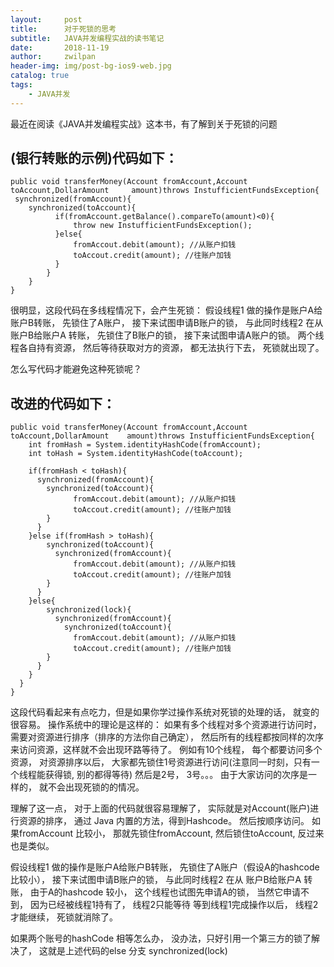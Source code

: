 ```yaml
---
layout:     post
title:      对于死锁的思考
subtitle:   JAVA并发编程实战的读书笔记
date:       2018-11-19
author:     zwilpan
header-img: img/post-bg-ios9-web.jpg
catalog: true
tags:
    - JAVA并发
---
```


最近在阅读《JAVA并发编程实战》这本书，有了解到关于死锁的问题  
## (银行转账的示例)代码如下：  

    public void transferMoney(Account fromAccount,Account toAccount,DollarAmount     amount)throws InstufficientFundsException{  
     synchronized(fromAccount){  
        synchronized(toAccount){
              if(fromAccount.getBalance().compareTo(amount)<0){
                  throw new InstufficientFundsException();
              }else{
                  fromAccout.debit(amount); //从账户扣钱
                  toAccout.credit(amount); //往账户加钱                  
              }
            } 
        }
    } 


很明显，这段代码在多线程情况下，会产生死锁：
假设线程1 做的操作是账户A给账户B转账， 先锁住了A账户， 接下来试图申请B账户的锁，
与此同时线程2 在从 账户B给账户A 转账， 先锁住了B账户的锁， 接下来试图申请A账户的锁。
两个线程各自持有资源， 然后等待获取对方的资源， 都无法执行下去， 死锁就出现了。

怎么写代码才能避免这种死锁呢？  
## 改进的代码如下：
    public void transferMoney(Account fromAccount,Account toAccount,DollarAmount    amount)throws InstufficientFundsException{  
        int fromHash = System.identityHashCode(fromAccount);
        int toHash = System.identityHashCode(toAccount);

        if(fromHash < toHash){
          synchronized(fromAccount){  
            synchronized(toAccount){  
                  fromAccout.debit(amount); //从账户扣钱
                  toAccout.credit(amount); //往账户加钱                  
            }
          }
        }else if(fromHash > toHash){
            synchronized(toAccount){  
              synchronized(fromAccount){  
                  fromAccout.debit(amount); //从账户扣钱
                  toAccout.credit(amount); //往账户加钱                  
            }
          }     
        }else{
            synchronized(lock){
              synchronized(fromAccount){  
                synchronized(toAccount){  
                  fromAccout.debit(amount); //从账户扣钱
                  toAccout.credit(amount); //往账户加钱                  
            }
          }    
        }
      }
    }

  

这段代码看起来有点吃力，但是如果你学过操作系统对死锁的处理的话， 就变的很容易。
操作系统中的理论是这样的： 如果有多个线程对多个资源进行访问时， 需要对资源进行排序（排序的方法你自己确定）， 然后所有的线程都按同样的次序来访问资源，这样就不会出现环路等待了。
例如有10个线程， 每个都要访问多个资源， 对资源排序以后， 大家都先锁住1号资源进行访问(注意同一时刻，只有一个线程能获得锁, 别的都得等待) 然后是2号， 3号。。。
由于大家访问的次序是一样的， 就不会出现死锁的的情况。

理解了这一点， 对于上面的代码就很容易理解了， 实际就是对Account(账户)进行资源的排序， 通过 Java 内置的方法，得到Hashcode。 然后按顺序访问。
如果fromAccount 比较小， 那就先锁住fromAccount, 然后锁住toAccount, 反过来也是类似。

假设线程1 做的操作是账户A给账户B转账， 先锁住了A账户（假设A的hashcode 比较小）， 接下来试图申请B账户的锁，
与此同时线程2 在从 账户B给账户A 转账， 由于A的hashcode 较小， 这个线程也试图先申请A的锁， 当然它申请不到， 因为已经被线程1持有了， 线程2只能等待
等到线程1完成操作以后， 线程2才能继续， 死锁就消除了。

如果两个账号的hashCode 相等怎么办， 没办法，只好引用一个第三方的锁了解决了， 这就是上述代码的else 分支 synchronized(lock)